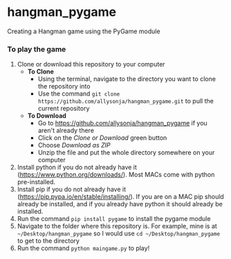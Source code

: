 # hangman_pygame
Creating a Hangman game using the PyGame module

### To play the game
1. Clone or download this repository to your computer
	* **To Clone**
		 * Using the terminal, navigate to the directory you want to clone the repository into
		 * Use the command `git clone https://github.com/allysonja/hangman_pygame.git` to pull the current repository
	* **To Download**
		* Go to https://github.com/allysonja/hangman_pygame if you aren't already there
		* Click on the *Clone or Download* green button
		* Choose *Download as ZIP*
		* Unzip the file and put the whole directory somewhere on your computer
2. Install python if you do not already have it (https://www.python.org/downloads/). Most MACs come with python pre-installed.
3. Install pip if you do not already have it (https://pip.pypa.io/en/stable/installing/). If you are on a MAC pip should already be installed, and if you already have python it should already be installed.
4. Run the command `pip install pygame` to install the pygame module
5. Navigate to the folder where this repository is. For example, mine is at `~/Desktop/hangman_pygame` so I would use `cd ~/Desktop/hangman_pygame` to get to the directory
6. Run the command `python maingame.py` to play!
